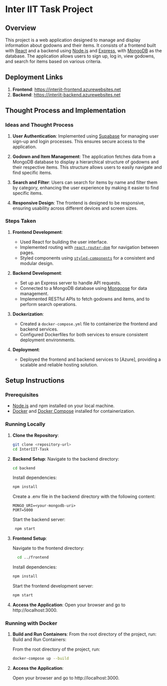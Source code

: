 # Inter IIT Task Project

## Overview

This project is a web application designed to manage and display information about godowns and their items. It consists of a frontend built with [React](https://reactjs.org/) and a backend using [Node.js](https://nodejs.org/en/) and [Express](https://expressjs.com/), with [MongoDB](https://www.mongodb.com/) as the database. The application allows users to sign up, log in, view godowns, and search for items based on various criteria.

## Deployment Links

1. **Frontend**: https://interiit-frontend.azurewebsites.net
2. **Backend**: https://interiit-backend.azurewebsites.net


## Thought Process and Implementation

### Ideas and Thought Process

1. **User Authentication**: 
   Implemented using [Supabase](https://supabase.com/) for managing user sign-up and login processes. This ensures secure access to the application.
   
2. **Godown and Item Management**: 
   The application fetches data from a MongoDB database to display a hierarchical structure of godowns and their respective items. This structure allows users to easily navigate and find specific items.
   
3. **Search and Filter**: 
   Users can search for items by name and filter them by category, enhancing the user experience by making it easier to find specific items.
   
4. **Responsive Design**: 
   The frontend is designed to be responsive, ensuring usability across different devices and screen sizes.

### Steps Taken

1. **Frontend Development**:
   - Used React for building the user interface.
   - Implemented routing with [`react-router-dom`](https://reactrouter.com/en/main) for navigation between pages.
   - Styled components using [`styled-components`](https://styled-components.com/) for a consistent and modular design.

2. **Backend Development**:
   - Set up an Express server to handle API requests.
   - Connected to a MongoDB database using [Mongoose](https://mongoosejs.com/) for data management.
   - Implemented RESTful APIs to fetch godowns and items, and to perform search operations.

3. **Dockerization**:
   - Created a `docker-compose.yml` file to containerize the frontend and backend services.
   - Configured Dockerfiles for both services to ensure consistent deployment environments.

4. **Deployment**:
   - Deployed the frontend and backend services to [Azure], providing a scalable and reliable hosting solution.

## Setup Instructions

### Prerequisites

- [Node.js](https://nodejs.org/en/) and npm installed on your local machine.
- [Docker](https://www.docker.com/) and [Docker Compose](https://docs.docker.com/compose/) installed for containerization.

### Running Locally

1. **Clone the Repository**:
   ```bash
   git clone <repository-url>
   cd InterIIT-Task
   ```
   
2. **Backend Setup**:
    Navigate to the backend directory:
   ```bash
   cd backend
   ```
   Install dependencies:

   ```bash
   npm install
   ```

   Create a .env file in the backend directory with the following content:

   ```env
   MONGO_URI=<your-mongodb-uri>
   PORT=5000
   ```

   Start the backend server:

   ```bash
    npm start
   ```

3. **Frontend Setup**:

    Navigate to the frontend directory:

    ```bash
      cd ../frontend
    ```

   Install dependencies:

   ```bash
   npm install
   ```
   
   Start the frontend development server:

   ```bash
   npm start
   ```
4. **Access the Application**:
    Open your browser and go to http://localhost:3000.
   
### Running with Docker

1. **Build and Run Containers**:
   From the root directory of the project, run:
   Build and Run Containers:

   From the root directory of the project, run:

    ```bash
    docker-compose up --build
    ```

2. **Access the Application**:

    Open your browser and go to http://localhost:3000.




